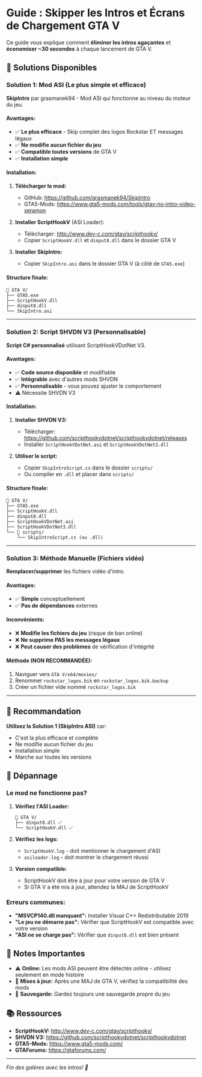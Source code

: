 # Guide : Skipper les Intros et Écrans de Chargement GTA V

Ce guide vous explique comment **éliminer les intros agaçantes** et **économiser ~30 secondes** à chaque lancement de GTA V.

## 🚀 Solutions Disponibles

### Solution 1: Mod ASI (Le plus simple et efficace)

**SkipIntro** par grasmanek94 - Mod ASI qui fonctionne au niveau du moteur du jeu.

#### Avantages:
- ✅ **Le plus efficace** - Skip complet des logos Rockstar ET messages légaux
- ✅ **Ne modifie aucun fichier du jeu**
- ✅ **Compatible toutes versions** de GTA V
- ✅ **Installation simple**

#### Installation:
1. **Télécharger le mod:**
   - GitHub: https://github.com/grasmanek94/SkipIntro
   - GTA5-Mods: https://www.gta5-mods.com/tools/gtav-no-intro-video-xeramon

2. **Installer ScriptHookV** (ASI Loader):
   - Télécharger: http://www.dev-c.com/gtav/scripthookv/
   - Copier `ScriptHookV.dll` et `dinput8.dll` dans le dossier GTA V

3. **Installer SkipIntro:**
   - Copier `SkipIntro.asi` dans le dossier GTA V (à côté de `GTA5.exe`)

#### Structure finale:
```
📁 GTA V/
├── GTA5.exe
├── ScriptHookV.dll
├── dinput8.dll
└── SkipIntro.asi
```

---

### Solution 2: Script SHVDN V3 (Personnalisable)

**Script C# personnalisé** utilisant ScriptHookVDotNet V3.

#### Avantages:
- ✅ **Code source disponible** et modifiable
- ✅ **Intégrable** avec d'autres mods SHVDN
- ✅ **Personnalisable** - vous pouvez ajuster le comportement
- ⚠️ Nécessite SHVDN V3

#### Installation:
1. **Installer SHVDN V3:**
   - Télécharger: https://github.com/scripthookvdotnet/scripthookvdotnet/releases
   - Installer `ScriptHookVDotNet.asi` et `ScriptHookVDotNet3.dll`

2. **Utiliser le script:**
   - Copier `SkipIntroScript.cs` dans le dossier `scripts/`
   - Ou compiler en `.dll` et placer dans `scripts/`

#### Structure finale:
```
📁 GTA V/
├── GTA5.exe
├── ScriptHookV.dll
├── dinput8.dll
├── ScriptHookVDotNet.asi
├── ScriptHookVDotNet3.dll
└── 📁 scripts/
    └── SkipIntroScript.cs (ou .dll)
```

---

### Solution 3: Méthode Manuelle (Fichiers vidéo)

**Remplacer/supprimer** les fichiers vidéo d'intro.

#### Avantages:
- ✅ **Simple** conceptuellement
- ✅ **Pas de dépendances** externes

#### Inconvénients:
- ❌ **Modifie les fichiers du jeu** (risque de ban online)
- ❌ **Ne supprime PAS les messages légaux**
- ❌ **Peut causer des problèmes** de vérification d'intégrité

#### Méthode (NON RECOMMANDÉE):
1. Naviguer vers `GTA V/x64/movies/`
2. Renommer `rockstar_logos.bik` en `rockstar_logos.bik.backup`
3. Créer un fichier vide nommé `rockstar_logos.bik`

---

## 🎯 Recommandation

**Utilisez la Solution 1 (SkipIntro ASI)** car:
- C'est la plus efficace et complète
- Ne modifie aucun fichier du jeu
- Installation simple
- Marche sur toutes les versions

## 🔧 Dépannage

### Le mod ne fonctionne pas?

1. **Vérifiez l'ASI Loader:**
   ```
   📁 GTA V/
   ├── dinput8.dll ✅
   └── ScriptHookV.dll ✅
   ```

2. **Vérifiez les logs:**
   - `ScriptHookV.log` - doit mentionner le chargement d'ASI
   - `asiloader.log` - doit montrer le chargement réussi

3. **Version compatible:**
   - ScriptHookV doit être à jour pour votre version de GTA V
   - Si GTA V a été mis à jour, attendez la MAJ de ScriptHookV

### Erreurs communes:

- **"MSVCP140.dll manquant":** Installer Visual C++ Redistributable 2019
- **"Le jeu ne démarre pas":** Vérifier que ScriptHookV est compatible avec votre version
- **"ASI ne se charge pas":** Vérifier que `dinput8.dll` est bien présent

## 📝 Notes Importantes

- ⚠️ **Online:** Les mods ASI peuvent être détectés online - utilisez seulement en mode histoire
- 🔄 **Mises à jour:** Après une MAJ de GTA V, vérifiez la compatibilité des mods
- 💾 **Sauvegarde:** Gardez toujours une sauvegarde propre du jeu

## 📚 Ressources

- **ScriptHookV:** http://www.dev-c.com/gtav/scripthookv/
- **SHVDN V3:** https://github.com/scripthookvdotnet/scripthookvdotnet
- **GTA5-Mods:** https://www.gta5-mods.com/
- **GTAForums:** https://gtaforums.com/

---

*Fin des galères avec les intros! 🎉* 